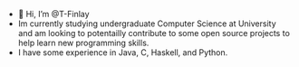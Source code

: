 - 👋 Hi, I’m @T-Finlay
-  Im currently studying undergraduate Computer Science at University and am looking to potentailly contribute to some open source projects to help learn new programming skills.
-  I have some experience in Java, C, Haskell, and Python.

<!---
T-Finlay/T-Finlay is a ✨ special ✨ repository because its `README.md` (this file) appears on your GitHub profile.
You can click the Preview link to take a look at your changes.
--->
